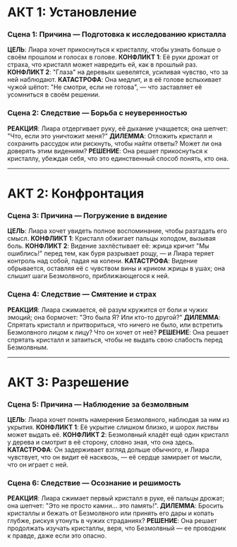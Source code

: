 # АКТ 1: Установление
### Сцена 1: Причина — Подготовка к исследованию кристалла
**ЦЕЛЬ**: Лиара хочет прикоснуться к кристаллу, чтобы узнать больше о своём прошлом и голосах в голове.
**КОНФЛИКТ 1**: Её руки дрожат от страха, что кристалл может навредить ей, как в прошлый раз.
**КОНФЛИКТ 2**: "Глаза" на деревьях шевелятся, усиливая чувство, что за ней наблюдают.
**КАТАСТРОФА**: Она медлит, и в её голове вспыхивает чужой шёпот: "Не смотри, если не готова", — что заставляет её усомниться в своём решении.

### Сцена 2: Следствие — Борьба с неуверенностью
**РЕАКЦИЯ**: Лиара отдергивает руку, её дыхание учащается; она шепчет: "Что, если это уничтожит меня?"
**ДИЛЕММА**: Отложить кристалл и сохранить рассудок или рискнуть, чтобы найти ответы? Может ли она доверять этим видениям?
**РЕШЕНИЕ**: Она решает прикоснуться к кристаллу, убеждая себя, что это единственный способ понять, кто она.

___
# АКТ 2: Конфронтация
### Сцена 3: Причина — Погружение в видение
**ЦЕЛЬ**: Лиара хочет увидеть полное воспоминание, чтобы разгадать его смысл.
**КОНФЛИКТ 1**: Кристалл обжигает пальцы холодом, вызывая боль.
**КОНФЛИКТ 2**: Видение захлёстывает её: жрица кричит "Мы ошиблись!" перед тем, как буря разрывает рощу, — и Лиара теряет контроль над собой, падая на колени.
**КАТАСТРОФА**: Видение обрывается, оставляя её с чувством вины и криком жрицы в ушах; она слышит шаги Безмолвного, приближающегося к ней.

### Сцена 4: Следствие — Смятение и страх
**РЕАКЦИЯ**: Лиара сжимается, её разум кружится от боли и чужих эмоций; она бормочет: "Это была Я? Или кто-то другой?"
**ДИЛЕММА**: Спрятать кристалл и притвориться, что ничего не было, или встретить Безмолвного лицом к лицу? Что он хочет от неё?
**РЕШЕНИЕ**: Она решает спрятать кристалл и затаиться, чтобы не выдать свою слабость перед Безмолвным.

___
# АКТ 3: Разрешение
### Сцена 5: Причина — Наблюдение за безмолвным
**ЦЕЛЬ**: Лиара хочет понять намерения Безмолвного, наблюдая за ним из укрытия.
**КОНФЛИКТ 1**: Её укрытие слишком близко, и шорох листвы может выдать её.
**КОНФЛИКТ 2**: Безмолвный кладёт ещё один кристалл у дерева и смотрит в её сторону, словно зная, что она здесь.
**КАТАСТРОФА**: Он задерживает взгляд дольше обычного, и Лиара чувствует, что он видит её насквозь, — её сердце замирает от мысли, что он играет с ней.

### Сцена 6: Следствие — Осознание и решимость
**РЕАКЦИЯ**: Лиара сжимает первый кристалл в руке, её пальцы дрожат; она шепчет: "Это не просто камни... это память!".
**ДИЛЕММА**: Бросить кристаллы и бежать от Безмолвного или принять его дары и копать глубже, рискуя утонуть в чужих страданиях?
**РЕШЕНИЕ**: Она решает продолжать изучать кристаллы, веря, что Безмолвный — ее проводник к правде, даже если это опасно.
